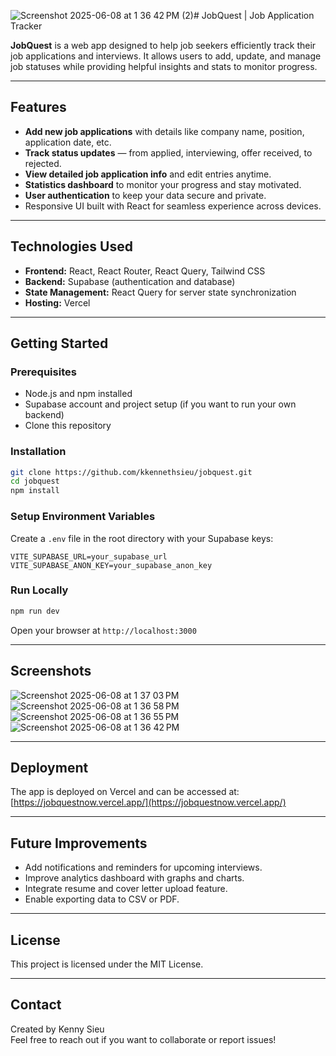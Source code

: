 ![Screenshot 2025-06-08 at 1 36 42 PM (2)](https://github.com/user-attachments/assets/49b2b896-38ab-40e8-9ed9-4b1be6ddc100)# JobQuest | Job Application Tracker

**JobQuest** is a web app designed to help job seekers efficiently track their job applications and interviews. It allows users to add, update, and manage job statuses while providing helpful insights and stats to monitor progress.

---

## Features

- **Add new job applications** with details like company name, position, application date, etc.
- **Track status updates** — from applied, interviewing, offer received, to rejected.
- **View detailed job application info** and edit entries anytime.
- **Statistics dashboard** to monitor your progress and stay motivated.
- **User authentication** to keep your data secure and private.
- Responsive UI built with React for seamless experience across devices.

---

## Technologies Used

- **Frontend:** React, React Router, React Query, Tailwind CSS
- **Backend:** Supabase (authentication and database)
- **State Management:** React Query for server state synchronization
- **Hosting:** Vercel

---

## Getting Started

### Prerequisites

- Node.js and npm installed
- Supabase account and project setup (if you want to run your own backend)
- Clone this repository

### Installation

```bash
git clone https://github.com/kkennethsieu/jobquest.git
cd jobquest
npm install
```

### Setup Environment Variables

Create a `.env` file in the root directory with your Supabase keys:

```env
VITE_SUPABASE_URL=your_supabase_url
VITE_SUPABASE_ANON_KEY=your_supabase_anon_key
```

### Run Locally

```bash
npm run dev
```

Open your browser at `http://localhost:3000`

---
## Screenshots
![Screenshot 2025-06-08 at 1 37 03 PM](https://github.com/user-attachments/assets/76c2f04e-1d60-4a4e-99cc-ce12c37d27ba)
![Screenshot 2025-06-08 at 1 36 58 PM](https://github.com/user-attachments/assets/7c0647a6-65cc-4688-a71a-3b7d0d00248c)
![Screenshot 2025-06-08 at 1 36 55 PM](https://github.com/user-attachments/assets/df4fc5cf-6f6d-4ef6-9bcd-17a80fe1feab)
![Screenshot 2025-06-08 at 1 36 42 PM](https://github.com/user-attachments/assets/a19de745-2620-45c3-9ef1-d00ff2283429)

---
## Deployment

The app is deployed on Vercel and can be accessed at:  
[https://jobquestnow.vercel.app/](https://jobquestnow.vercel.app/)

---

## Future Improvements

- Add notifications and reminders for upcoming interviews.
- Improve analytics dashboard with graphs and charts.
- Integrate resume and cover letter upload feature.
- Enable exporting data to CSV or PDF.

---

## License

This project is licensed under the MIT License.

---

## Contact

Created by Kenny Sieu  
Feel free to reach out if you want to collaborate or report issues!
